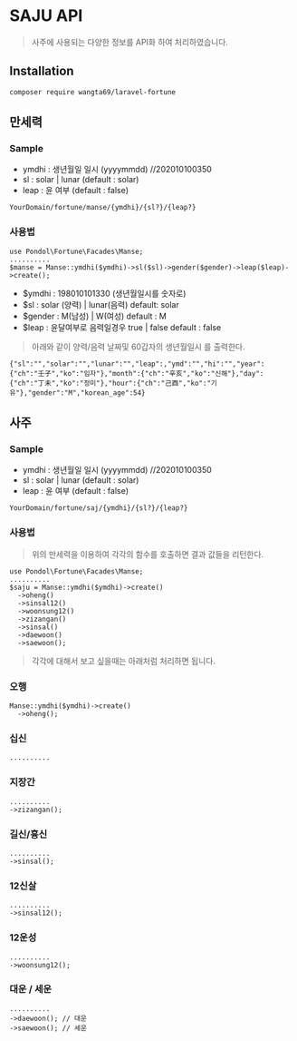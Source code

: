 # SAJU API
> 사주에 사용되는 다양한 정보를 API화 하여 처리하였습니다. 

## Installation
```
composer require wangta69/laravel-fortune
```


## 만세력  
### Sample
- ymdhi : 생년월일 일시 (yyyymmdd)  //202010100350
- sl : solar | lunar (default : solar)
- leap : 윤 여부 (default : false)
```
YourDomain/fortune/manse/{ymdhi}/{sl?}/{leap?}
```
### 사용법

```
use Pondol\Fortune\Facades\Manse;
..........
$manse = Manse::ymdhi($ymdhi)->sl($sl)->gender($gender)->leap($leap)->create();
``` 
- $ymdhi : 198010101330 (생년월일시를 숫자로)
- $sl : solar (양력) | lunar(음력)  default: solar
- $gender : M(남성) | W(여성) default : M
- $leap : 윤달여부로 음력일경우 true | false default : false
> 아래와 같이 양력/음력 날짜및 60갑자의 생년월일시 를 출력한다.
```
{"sl":"","solar":"","lunar":"","leap":,"ymd":"","hi":"","year":{"ch":"壬子","ko":"임자"},"month":{"ch":"辛亥","ko":"신해"},"day":{"ch":"丁未","ko":"정미"},"hour":{"ch":"己酉","ko":"기유"},"gender":"M","korean_age":54}
```
## 사주 
### Sample
- ymdhi : 생년월일 일시 (yyyymmdd)  //202010100350
- sl : solar | lunar (default : solar)
- leap : 윤 여부 (default : false)
```
YourDomain/fortune/saj/{ymdhi}/{sl?}/{leap?}
```
### 사용법
> 위의 만세력을 이용하여 각각의 함수를 호출하면  결과 값들을 리턴한다.
```
use Pondol\Fortune\Facades\Manse;
..........
$saju = Manse::ymdhi($ymdhi)->create()
  ->oheng()
  ->sinsal12()
  ->woonsung12()
  ->zizangan()
  ->sinsal()
  ->daewoon()
  ->saewoon();
```
> 각각에 대해서 보고 싶을때는 아래처럼 처리하면 됩니다.
### 오행
```
Manse::ymdhi($ymdhi)->create()
  ->oheng();
```
### 십신
```
..........

```
### 지장간
```
..........
->zizangan();
```
### 길신/흉신
```
..........
->sinsal();
```
### 12신살
```
..........
->sinsal12();
```
### 12운성
```
..........
->woonsung12();
```
### 대운 / 세운
```
..........
->daewoon(); // 대운
->saewoon(); // 세운
```